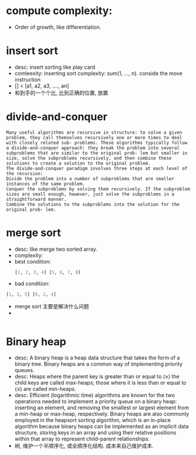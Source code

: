 # compute complexity:
* Order of growth, like differentiation.


# insert sort

* desc: insert sorting like play card
* comleexity: inserting sort complexity: sum(1, ..., n). conside the move instruction
* [] < [a1, a2, a3, ...., an]
* 和到手的一个个比, 比到正确的位置, 放置


# divide-and-conquer
```
Many useful algorithms are recursive in structure: to solve a given problem, they call themselves recursively one or more times to deal with closely related sub- problems. These algorithms typically follow a divide-and-conquer approach: they break the problem into several subproblems that are similar to the original prob- lem but smaller in size, solve the subproblems recursively, and then combine these solutions to create a solution to the original problem.
The divide-and-conquer paradigm involves three steps at each level of the recursion:
Divide the problem into a number of subproblems that are smaller instances of the same problem.
Conquer the subproblems by solving them recursively. If the subproblem sizes are small enough, however, just solve the subproblems in a straightforward manner.
Combine the solutions to the subproblems into the solution for the original prob- lem.
```

# merge sort
* desc: like merge two sorted array.
* complexity: 
* best condition: 
    ```python
    [1, 2, 3, 4] [5, 6, 7, 8]
    ```
* bad condition:
```python
[1, 3, 5] [0, 2, 4]
```
* merge sort 主要是解决什么问题
* 
```

```


# Binary heap
* desc: A binary heap is a heap data structure that takes the form of a binary tree. Binary heaps are a common way of implementing priority queues.
* desc: Heaps where the parent key is greater than or equal to (≥) the child keys are called max-heaps; those where it is less than or equal to (≤) are called min-heaps. 
* desc: Efficient (logarithmic time) algorithms are known for the two operations needed to implement a priority queue on a binary heap: inserting an element, and removing the smallest or largest element from a min-heap or max-heap, respectively. Binary heaps are also commonly employed in the heapsort sorting algorithm, which is an in-place algorithm because binary heaps can be implemented as an implicit data structure, storing keys in an array and using their relative positions within that array to represent child-parent relationships.
* 树, 维护一个半顺序化, 或全顺序化结构. 成本来自己维护成本. 


